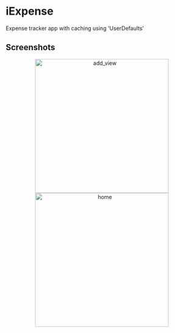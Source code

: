 # iExpense
Expense tracker app with caching using 'UserDefaults'

## Screenshots
<div align="center">
  <img width="350" alt="add_view" src="https://github.com/mrthnby/iExpense/assets/72457200/cff676cb-097c-43bb-8338-d8ecbff2a6df">
  <img width="350" alt="home" src="https://github.com/mrthnby/iExpense/assets/72457200/0a04a9c7-72ae-4847-b73a-7318b2b47918">
</div>

